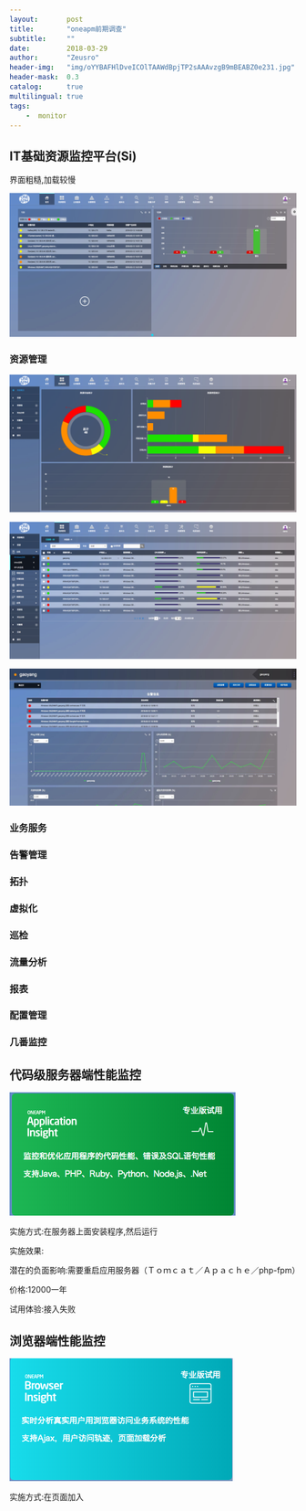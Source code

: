 ```yaml
---  
layout:       post
title:        "oneapm前期调查"
subtitle:     ""
date:         2018-03-29
author:       "Zeusro"
header-img:   "img/oYYBAFHlDveICOlTAAWdBpjTP2sAAAvzgB9mBEABZ0e231.jpg"
header-mask:  0.3
catalog:      true
multilingual: true
tags:
    -  monitor
---  
```



## IT基础资源监控平台(Si)

界面粗糙,加载较慢

![](/img/oneapm/image1.png)

### 资源管理

![](/img/oneapm/image2.png)

![](/img/oneapm/image3.png)

![](/img/oneapm/image4.png)


### 业务服务

### 告警管理

### 拓扑

### 虚拟化

### 巡检

### 流量分析

### 报表

### 配置管理

### 几番监控

## 代码级服务器端性能监控

![](/img/oneapm/image5.png)

实施方式:在服务器上面安装程序,然后运行

实施效果:

潜在的负面影响:需要重启应用服务器（Ｔｏｍｃａｔ／Ａｐａｃｈｅ／php-fpm）

价格:12000一年

试用体验:接入失败

## 浏览器端性能监控

![](/img/oneapm/image6.png)

实施方式:在页面加入<script>标记

实施效果:应该是类似百度统计

潜在的负面影响:

价格:15840一年

试用体验:

接入到网站之后,会分析页面加载耗时, 分析 js 错误,分析用户来源等.

![](/img/oneapm/image7.png)

会分析ajax性能,这点比较好

![](/img/oneapm/image8.png)

## 新一代云压力测试平台

![](/img/oneapm/image9.png)

实施方式:在oneapm配置脚本,然后运行

实施效果:jmeter的在线版本

潜在的负面影响:可能因为录制脚本设置的并发过大而把测试的目标服务器弄跨

备注:需要运维人员花费一定时间学习他们的录制脚本规则

![](/img/oneapm/image10.png)

## 移动端性能监控

![](/img/oneapm/image11.png)


实施方式:在移动 app 中接入他们的 SDK

实施效果:

潜在的负面影响:

价格:11988一年

备注:

## 平台告警

![](/img/oneapm/image12.png)

实施方式:在网页界面配置或者配合探针使用

价格:8304一年

试用体验:在阿里云、腾讯云、OneAPM SaaS版、监控宝、Open-Falcon平台上面试用需要界面配置,在Zabbix、Nagios、Solarwinds、VMWare vSphere 平台上启用的话需要探针.结合我们的场景,我本打算配合阿里云试用,不过由于我们阿里云上面没有创建信息服务,所以无法试用.


## cloud test

![](/img/oneapm/image13.png)

实施方式:在他们官网上面手动配置监控的网址, dns

实施效果:

潜在的负面影响:

备注:监控的方式比较简单,可选5个运营商同时验证 url 的可用性.

![](/img/oneapm/image14.png)

## 售后

提了2个工单,平均回复时间是1小时


## Bug:
在 mac 版 Chrome64上面提交工单,会提示重复重定向,需要直接访问以下链接
http://support.oneapm.com/request/listview/

已经登录的情况下,访问http://www.oneapm.com/ 右上角并没有相应显示用户状态.

![](/img/oneapm/image15.png)

不过此时点击登录会直接跳转到总控制面板

![](/img/oneapm/image16.png)

## 总结

价格偏贵,试用体验一般.

IT基础资源监控平台(Si)和网络端性能监控(Ni)由于没有开通,无法试用.